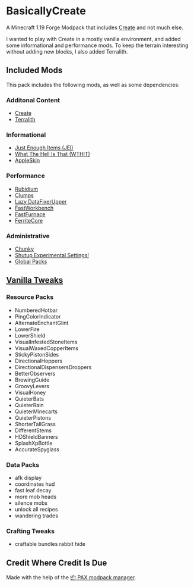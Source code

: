 # BasicallyCreate

A Minecraft 1.19 Forge Modpack that includes [Create](https://www.curseforge.com/minecraft/mc-mods/create) and not much else.

I wanted to play with Create in a mostly vanilla environment, and added some informational and performance mods. To keep the terrain interesting without adding new blocks, I also added Terralith.

## Included Mods

This pack includes the following mods, as well as some dependencies:

### Additonal Content

* [Create](https://www.curseforge.com/minecraft/mc-mods/create)
* [Terralith](https://www.curseforge.com/minecraft/mc-mods/terralith)

### Informational

* [Just Enough Items (JEI)](https://www.curseforge.com/minecraft/mc-mods/jei)
* [What The Hell Is That (WTHIT)](https://www.curseforge.com/minecraft/mc-mods/wthit-forge)
* [AppleSkin](https://www.curseforge.com/minecraft/mc-mods/appleskin)

### Performance

* [Rubidium](https://www.curseforge.com/minecraft/mc-mods/rubidium)
* [Clumps](https://www.curseforge.com/minecraft/mc-mods/clumps)
* [Lazy DataFixerUpper](https://www.curseforge.com/minecraft/mc-mods/lazy-dfu-forge)
* [FastWorkbench](https://www.curseforge.com/minecraft/mc-mods/fastworkbench)
* [FastFurnace](https://www.curseforge.com/minecraft/mc-mods/fastfurnace)
* [FerriteCore](https://www.curseforge.com/minecraft/mc-mods/ferritecore)

### Administrative

* [Chunky](https://www.curseforge.com/minecraft/mc-mods/chunky-pregenerator-forge)
* [Shutup Experimental Settings!](https://www.curseforge.com/minecraft/mc-mods/shutup-experimental-settings)
* [Global Packs](https://www.curseforge.com/minecraft/mc-mods/drp-global-datapack)

## [Vanilla Tweaks](https://vanillatweaks.net/)

### Resource Packs

* NumberedHotbar
* PingColorIndicator
* AlternateEnchantGlint
* LowerFire
* LowerShield
* VisualInfestedStoneItems
* VisualWaxedCopperItems
* StickyPistonSides
* DirectionalHoppers
* DirectionalDispensersDroppers
* BetterObservers
* BrewingGuide
* GroovyLevers
* VisualHoney
* QuieterBats
* QuieterRain
* QuieterMinecarts
* QuieterPistons
* ShorterTallGrass
* DifferentStems
* HDShieldBanners
* SplashXpBottle
* AccurateSpyglass

### Data Packs

* afk display
* coordinates hud
* fast leaf decay
* more mob heads
* silence mobs
* unlock all recipes
* wandering trades

### Crafting Tweaks

* craftable bundles rabbit hide

## Credit Where Credit Is Due

Made with the help of the [📦 PAX modpack manager](https://github.com/froehlichA/pax).
